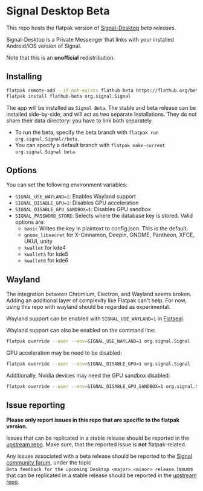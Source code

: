 # Signal Desktop Beta

This repo hosts the flatpak version of [Signal-Desktop](https://github.com/signalapp/Signal-Desktop) _beta releases_.

Signal-Desktop is a Private Messenger that links with your installed Android/iOS version of Signal.

Note that this is an **unofficial** redistribution.

## Installing

```bash
flatpak remote-add --if-not-exists flathub-beta https://flathub.org/beta-repo/flathub-beta.flatpakrepo
flatpak install flathub-beta org.signal.Signal
```

The app will be installed as `Signal Beta`. The stable and beta release can be installed side-by-side, and will act as two separate installations. They do not share their data directory: you have to link both separately.

- To run the beta, specify the beta branch with `flatpak run org.signal.Signal//beta`.
- You can specify a default branch with `flatpak make-current org.signal.Signal beta`.

## Options

You can set the following environment variables:

- `SIGNAL_USE_WAYLAND=1`: Enables Wayland support
- `SIGNAL_DISABLE_GPU=1`: Disables GPU acceleration
- `SIGNAL_DISABLE_GPU_SANDBOX=1`: Disables GPU sandbox
- `SIGNAL_PASSWORD_STORE`: Selects where the database key is stored. Valid options are:
	- `basic` Writes the key in plaintext to config.json. This is the default.
	- `gnome_libsecret` for X-Cinnamon, Deepin, GNOME, Pantheon, XFCE, UKUI, unity
	- `kwallet` for kde4
	- `kwallet5` for kde5
	- `kwallet6` for kde6

## Wayland

The integration between Chromium, Electron, and Wayland seems broken.
Adding an additional layer of complexity like Flatpak can't help.
For now, using this repo with wayland should be regarded as experimental.

Wayland support can be enabled with `SIGNAL_USE_WAYLAND=1` in [Flatseal](https://flathub.org/apps/details/com.github.tchx84.Flatseal).

Wayland support can also be enabled on the command line:

```bash
flatpak override --user --env=SIGNAL_USE_WAYLAND=1 org.signal.Signal
```

GPU acceleration may be need to be disabled:

```bash
flatpak override --user --env=SIGNAL_DISABLE_GPU=1 org.signal.Signal
```

Additionally, Nvidia devices may need the GPU sandbox disabled:

```bash
flatpak override --user --env=SIGNAL_DISABLE_GPU_SANDBOX=1 org.signal.Signal
```

## Issue reporting

**Please only report issues in this repo that are specific to the flatpak version.**

Issues that can be replicated in a stable release should be reported in the [upstream repo](https://github.com/signalapp/Signal-Desktop).
Make sure, that the reported issue is **not** flatpak-related.

Any issues associated with a beta release should be reported to the [Signal community forum](https://community.signalusers.org/c/beta-feedback/25), under the topic <code>Beta&#160;feedback&#160;for&#160;the&#160;upcoming&#160;Desktop&#160;\<major\>.\<minor\>&#160;release</code>. Issues that can be replicated in a stable release should be reported in the [upstream repo](https://github.com/signalapp/Signal-Desktop).
